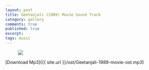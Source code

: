 ```yaml
---
layout: post
title: Geetanjali (1989) Movie Sound Track
category: gallery
comments: true
published: true
excerpt:
tags: music
---
```


<figure>
  <img src="{{ site.url }}/images/gallery/geetanjali.jpg">
  <figcaption></figcaption>
</figure>

[Download Mp3]({{ site.url }}/ost/Geetanjali-1989-movie-ost.mp3)
